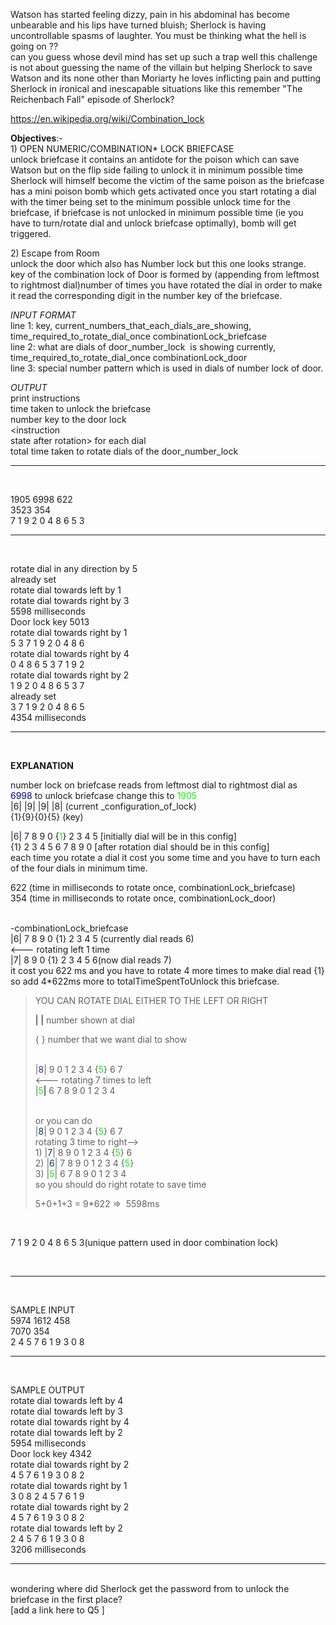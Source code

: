 <p>Watson has started feeling dizzy, pain in his abdominal has become unbearable and his lips have turned bluish; Sherlock is having uncontrollable spasms of laughter. You must be thinking what the hell is going on ??<br />can you guess whose devil mind has set up such a trap well this challenge is not about guessing the name of the villain but helping Sherlock to save Watson and its none other than Moriarty he loves inflicting pain and putting Sherlock in ironical and inescapable situations like this remember "The Reichenbach Fall" episode of Sherlock?</p>
<p><a title="combination lock" href="https://en.wikipedia.org/wiki/Combination_lock">https://en.wikipedia.org/wiki/Combination_lock</a></p>
<p><strong>Objectives</strong>:-<br />1) OPEN NUMERIC/COMBINATION* LOCK BRIEFCASE <br />unlock briefcase it contains an antidote for the poison which can save Watson but on the flip side failing to unlock it in minimum possible time Sherlock will himself become the victim of the same poison as the briefcase has a mini poison bomb which gets activated once you start rotating a dial with the timer being set to the minimum possible unlock time for the briefcase, if briefcase is not unlocked in minimum possible time (ie you have to turn/rotate dial and unlock briefcase optimally), bomb will get triggered.</p>
<p>2) Escape from Room<br />unlock the door which also has Number lock but this one looks strange.<br />key of the combination lock of Door is formed by (appending from leftmost to rightmost dial)number of times you have rotated the dial in order to make it read the corresponding digit in the number key of the briefcase.</p>
<p><em>INPUT FORMAT</em><br />line 1: key, current_numbers_that_each_dials_are_showing,&nbsp; time_required_to_rotate_dial_once combinationLock_briefcase<br />line 2: what are dials of door_number_lock&nbsp; is showing currently, time_required_to_rotate_dial_once combinationLock_door<br />line 3: special number pattern which is used in dials of number lock of door.</p>
<p><em>OUTPUT</em><br />print instructions<br />time taken to unlock the briefcase<br />number key to the door lock<br />&lt;instruction<br />state after rotation&gt; for each dial<br />total time taken to rotate dials of the door_number_lock&nbsp;&nbsp;</p>
<hr />
<p>&nbsp;</p>
<p>1905 6998 622<br />3523 354<br />7 1 9 2 0 4 8 6 5 3</p>
<hr />
<p>&nbsp;</p>
<p>rotate dial in any direction by 5<br />already set<br />rotate dial towards left by 1<br />rotate dial towards right by 3<br />5598 milliseconds<br />Door lock key 5013<br />rotate dial towards right by 1<br />5 3 7 1 9 2 0 4 8 6<br />rotate dial towards right by 4<br />0 4 8 6 5 3 7 1 9 2<br />rotate dial towards right by 2<br />1 9 2 0 4 8 6 5 3 7<br />already set<br />3 7 1 9 2 0 4 8 6 5<br />4354 milliseconds</p>
<hr />
<p>&nbsp;</p>
<p><strong>EXPLANATION</strong></p>
<p>number lock on briefcase reads from leftmost dial to rightmost dial as<br /><span style="color: #000080;">6998</span> to unlock briefcase change this to <span style="color: #00ff00;">1905</span> <br />|6| |9| |9| |8| (current _configuration_of_lock)<br />{1}{9}{0}{5} (key)</p>
<p>|<span style="color: #003366;">6</span>| 7 8 9 0 {<span style="color: #00ff00;">1</span>} 2 3 4 5 [initially dial will be in this config]<br />{1} 2 3 4 5 6 7 8 9 0 [after rotation dial should be in this config]<br />each time you rotate a dial it cost you some time and you have to turn each of the four dials in minimum time.</p>
<p>622 (time in milliseconds to rotate once, combinationLock_briefcase)<br />354 (time in milliseconds to rotate once, combinationLock_door)</p>
<p><br />-combinationLock_briefcase<br />|6| 7 8 9 0 {1} 2 3 4 5 (currently dial reads 6)<br />&lt;--- rotating left 1 time<br />|7| 8 9 0 {1} 2 3 4 5 6(now dial reads 7)<br />it cost you 622 ms and you have to rotate 4 more times to make dial read {1} so add 4*622ms more to totalTimeSpentToUnlock this briefcase.</p>
<blockquote>
<p>YOU CAN ROTATE DIAL EITHER TO THE LEFT OR RIGHT</p>
<p><span style="color: #000000;">| |</span> number shown at dial</p>
<p>{ } number that we want dial to show</p>
<p><br />|<span style="color: #333399;">8</span>| 9 0 1 2 3 4 {<span style="color: #00ff00;">5</span>} 6 7<br />&lt;--- rotating 7 times to left<br />|<span style="color: #00ff00;">5<span style="color: #000000;">|</span></span> 6 7 8 9 0 1 2 3 4</p>
<p><br />or you can do <br />|<span style="color: #003366;">8</span>| 9 0 1 2 3 4 {<span style="color: #00ff00;">5</span>} 6 7<br />rotating 3 time to right--&gt;<br />1) |<span style="color: #003366;">7</span>| 8 9 0 1 2 3 4 {<span style="color: #00ff00;">5</span>} 6 <br />2) |<span style="color: #003366;">6</span>| 7 8 9 0 1 2 3 4 {<span style="color: #00ff00;">5</span>}<br />3) |<span style="color: #00ff00;">5</span>| 6 7 8 9 0 1 2 3 4<br />so you should do right rotate to save time</p>
<p>5+0+1+3 = 9*622 =&gt;&nbsp; 5598ms</p>
</blockquote>
<p>&nbsp;</p>
<p>7 1 9 2 0 4 8 6 5 3(unique pattern used in door combination lock)</p>
<p>&nbsp;</p>
<hr />
<p>&nbsp;</p>
<p>SAMPLE INPUT <br />5974 1612 458<br />7070 354<br />2 4 5 7 6 1 9 3 0 8</p>
<hr />
<p>&nbsp;</p>
<p>SAMPLE OUTPUT<br />rotate dial towards left by 4<br />rotate dial towards left by 3<br />rotate dial towards right by 4<br />rotate dial towards left by 2<br />5954 milliseconds<br />Door lock key 4342<br />rotate dial towards right by 2<br />4 5 7 6 1 9 3 0 8 2<br />rotate dial towards right by 1<br />3 0 8 2 4 5 7 6 1 9<br />rotate dial towards right by 2<br />4 5 7 6 1 9 3 0 8 2<br />rotate dial towards left by 2<br />2 4 5 7 6 1 9 3 0 8<br />3206 milliseconds</p>
<hr />
<p><br />wondering where did Sherlock get the password from to unlock the briefcase in the first place?<br />[add a link here to Q5 ]</p>

